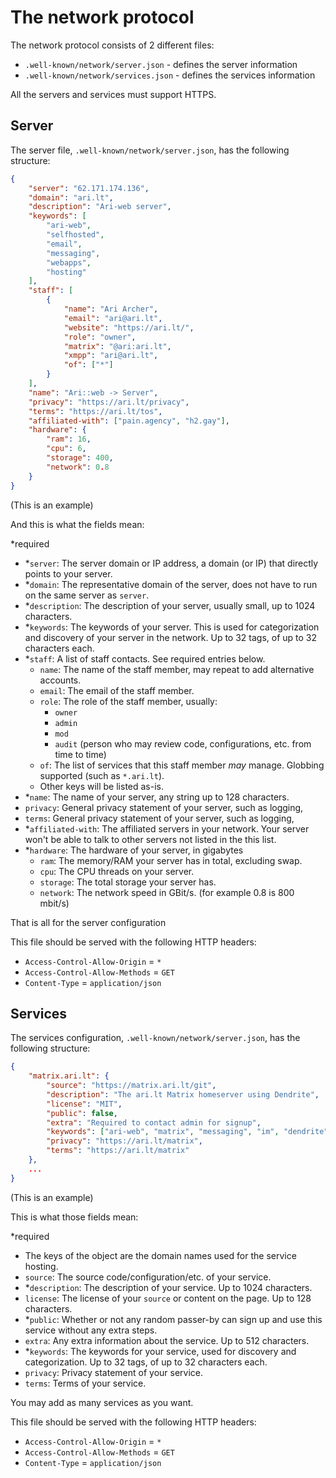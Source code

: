 # The network protocol

The network protocol consists of 2 different files:

-   `.well-known/network/server.json` - defines the server information
-   `.well-known/network/services.json` - defines the services information

All the servers and services must support HTTPS.

## Server

The server file, `.well-known/network/server.json`, has the following structure:

```json
{
    "server": "62.171.174.136",
    "domain": "ari.lt",
    "description": "Ari-web server",
    "keywords": [
        "ari-web",
        "selfhosted",
        "email",
        "messaging",
        "webapps",
        "hosting"
    ],
    "staff": [
        {
            "name": "Ari Archer",
            "email": "ari@ari.lt",
            "website": "https://ari.lt/",
            "role": "owner",
            "matrix": "@ari:ari.lt",
            "xmpp": "ari@ari.lt",
            "of": ["*"]
        }
    ],
    "name": "Ari::web -> Server",
    "privacy": "https://ari.lt/privacy",
    "terms": "https://ari.lt/tos",
    "affiliated-with": ["pain.agency", "h2.gay"],
    "hardware": {
        "ram": 16,
        "cpu": 6,
        "storage": 400,
        "network": 0.8
    }
}
```

(This is an example)

And this is what the fields mean:

\*required

-   \*`server`: The server domain or IP address, a domain (or IP) that directly points to your server.
-   \*`domain`: The representative domain of the server, does not have to run on the same server as `server`.
-   \*`description`: The description of your server, usually small, up to 1024 characters.
-   \*`keywords`: The keywords of your server. This is used for categorization and discovery of your server in the network. Up to 32 tags, of up to 32 characters each.
-   \*`staff`: A list of staff contacts. See required entries below.
    -   `name`: The name of the staff member, may repeat to add alternative accounts.
    -   `email`: The email of the staff member.
    -   `role`: The role of the staff member, usually:
        -   `owner`
        -   `admin`
        -   `mod`
        -   `audit` (person who may review code, configurations, etc. from time to time)
    -   `of`: The list of services that this staff member _may_ manage. Globbing supported (such as `*.ari.lt`).
    -   Other keys will be listed as-is.
-   \*`name`: The name of your server, any string up to 128 characters.
-   `privacy`: General privacy statement of your server, such as logging,
-   `terms`: General privacy statement of your server, such as logging,
-   \*`affiliated-with`: The affiliated servers in your network. Your server won't be able to talk to other servers not listed in the this list.
-   \*`hardware`: The hardware of your server, in gigabytes
    -   `ram`: The memory/RAM your server has in total, excluding swap.
    -   `cpu`: The CPU threads on your server.
    -   `storage`: The total storage your server has.
    -   `network`: The network speed in GBit/s. (for example 0.8 is 800 mbit/s)

That is all for the server configuration

This file should be served with the following HTTP headers:

-   `Access-Control-Allow-Origin` = `*`
-   `Access-Control-Allow-Methods` = `GET`
-   `Content-Type` = `application/json`

## Services

The services configuration, `.well-known/network/server.json`, has the following structure:

```json
{
    "matrix.ari.lt": {
        "source": "https://matrix.ari.lt/git",
        "description": "The ari.lt Matrix homeserver using Dendrite",
        "license": "MIT",
        "public": false,
        "extra": "Required to contact admin for signup",
        "keywords": ["ari-web", "matrix", "messaging", "im", "dendrite"],
        "privacy": "https://ari.lt/matrix",
        "terms": "https://ari.lt/matrix"
    },
    ...
}
```

(This is an example)

This is what those fields mean:

\*required

-   The keys of the object are the domain names used for the service hosting.
-   `source`: The source code/configuration/etc. of your service.
-   \*`description`: The description of your service. Up to 1024 characters.
-   `license`: The license of your `source` or content on the page. Up to 128 characters.
-   \*`public`: Whether or not any random passer-by can sign up and use this service without any extra steps.
-   `extra`: Any extra information about the service. Up to 512 characters.
-   \*`keywords`: The keywords for your service, used for discovery and categorization. Up to 32 tags, of up to 32 characters each.
-   `privacy`: Privacy statement of your service.
-   `terms`: Terms of your service.

You may add as many services as you want.

This file should be served with the following HTTP headers:

-   `Access-Control-Allow-Origin` = `*`
-   `Access-Control-Allow-Methods` = `GET`
-   `Content-Type` = `application/json`
